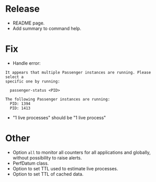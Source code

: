 # Release

- README page.
- Add summary to command help.


# Fix

- Handle error:

```
It appears that multiple Passenger instances are running. Please select a
specific one by running:

  passenger-status <PID>

The following Passenger instances are running:
  PID: 1394
  PID: 1413
```

- "1 live processes" should be "1 live process"


# Other

- Option `all` to monitor all counters for all applications and globally,
  without possibility to raise alerts.
- PerfDatum class.
- Option to set TTL used to estimate live processes.
- Option to set TTL of cached data.
